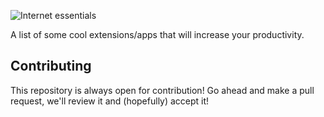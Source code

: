 ![Internet essentials](https://user-images.githubusercontent.com/81069619/163312060-1d3cabe5-4aa6-468a-a7a1-9c2de160d186.png)


A list of some cool extensions/apps that will increase your productivity.

## Contributing
This repository is always open for contribution! Go ahead and make a pull request, we'll review it and (hopefully) accept it!
